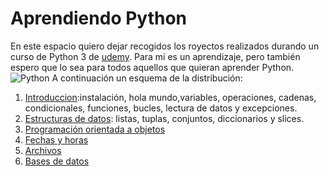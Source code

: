 # Aprendiendo Python
En este espacio quiero dejar recogidos los royectos realizados durando un curso de Python 3 de [udemy](https://www.udemy.com/python-curso-completo/). Para mi es un aprendizaje, pero también espero que lo sea para todos aquellos que quieran aprender Python. 
![Python](https://techspawn.com/wp-content/uploads/2016/10/Python_logo.png)
A continuación un esquema de la distribución:
 1. [Introduccion](https://github.com/vrdelc/Aprendiendo-Python/tree/master/Introduccion):instalación, hola mundo,variables, operaciones, cadenas, condicionales, funciones, bucles, lectura de datos y excepciones.
 2. [Estructuras de datos](https://github.com/vrdelc/Aprendiendo-Python/tree/master/Estructuras%20de%20datos): listas, tuplas, conjuntos, diccionarios y slices.
 3. [Programación orientada a objetos](https://github.com/vrdelc/Aprendiendo-Python/tree/master/Introduccion)
 4. [Fechas y horas](https://github.com/vrdelc/Aprendiendo-Python/tree/master/Introduccion)
 5. [Archivos](https://github.com/vrdelc/Aprendiendo-Python/tree/master/Introduccion)
 6. [Bases de datos](https://github.com/vrdelc/Aprendiendo-Python/tree/master/Introduccion)
